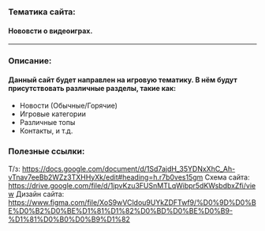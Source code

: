 ### Тематика сайта:
#### Нововсти о видеоиграх.

---

### Описание:
#### Данный сайт будет направлен на игровую тематику. В нём будут присутствовать различные разделы, такие как:
- Новости (Обычные/Горячие)
- Игровые категории
- Различные топы
- Контакты, и т.д.

### Полезные ссылки:
Т/з: https://docs.google.com/document/d/1Sd7ajdH_35YDNxXhC_Ah-vTnav7eeBb2WZz3TXHHyXk/edit#heading=h.r7b0ves15gm 
Схема сайта: https://drive.google.com/file/d/1jpvKzu3FUSnMTLqWibpr5dKWsbdbxZfi/view
Дизайн сайта: https://www.figma.com/file/XoS9wVCldou9UYkZDFTwf9/%D0%9D%D0%BE%D0%B2%D0%BE%D1%81%D1%82%D0%BD%D0%BE%D0%B9-%D1%81%D0%B0%D0%B9%D1%82 
